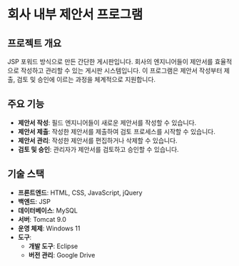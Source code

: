 # 회사 내부 제안서 프로그램

## 프로젝트 개요

JSP 포워드 방식으로 만든 간단한 게시판입니다.
회사의 엔지니어들이 제안서를 효율적으로 작성하고 관리할 수 있는 게시판 시스템입니다. 
이 프로그램은 제안서 작성부터 제출, 검토 및 승인에 이르는 과정을 체계적으로 지원합니다.

## 주요 기능

- **제안서 작성**: 필드 엔지니어들이 새로운 제안서를 작성할 수 있습니다.
- **제안서 제출**: 작성한 제안서를 제출하여 검토 프로세스를 시작할 수 있습니다.
- **제안서 관리**: 작성한 제안서를 편집하거나 삭제할 수 있습니다.
- **검토 및 승인**: 관리자가 제안서를 검토하고 승인할 수 있습니다.

## 기술 스택

- **프론트엔드**: HTML, CSS, JavaScript, jQuery
- **백엔드**: JSP
- **데이터베이스**: MySQL
- **서버**: Tomcat 9.0
- **운영 체제**: Windows 11
- **도구**:
  - **개발 도구**: Eclipse
  - **버전 관리**: Google Drive
